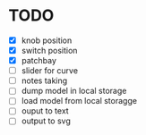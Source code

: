 # TODO

- [x] knob position
- [x] switch position
- [x] patchbay
- [ ] slider for curve
- [ ] notes taking
- [ ] dump model in local storage
- [ ] load model from local storagge
- [ ] ouput to text
- [ ] output to svg
